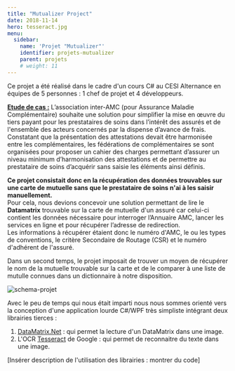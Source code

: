 ```yaml
---
title: "Mutualizer Project"
date: 2018-11-14
hero: tesseract.jpg
menu:
  sidebar:
    name: 'Projet "Mutualizer"'
    identifier: projets-mutualizer
    parent: projets
    # weight: 11
---
```


Ce projet a été réalisé dans le cadre d'un cours C# au CESI Alternance en équipes de 5 personnes : 1 chef de projet et 4 développeurs. 

**<ins>Etude de cas :</ins>** L’association inter-AMC (pour Assurance Maladie Complémentaire) souhaite une solution pour simplifier la mise en œuvre du tiers payant pour les prestataires de soins dans l’intérêt des assurés et de l'ensemble des acteurs concernés par la dispense d’avance de frais. Constatant que la présentation des attestations devait être harmonisée entre les complémentaires, les fédérations de complémentaires se sont organisées pour proposer un cahier des charges permettant d’assurer un niveau minimum d’harmonisation des attestations et de permettre au prestataire de soins d’acquérir sans saisie les éléments ainsi définis.  

**Ce projet consistait donc en la récupération des données trouvables sur une carte de mutuelle sans que le prestataire de soins n'ai à les saisir manuellement.**  
 Pour cela, nous devions concevoir une solution permettant de lire le **Datamatrix** trouvable sur la carte de mutuelle d'un assuré car celui-ci contient les données nécessaire pour interroger l’Annuaire AMC, lancer les services en ligne et pour récupérer l’adresse de redirection.  
Les informations à récupérer étaient donc le numéro d'AMC, le ou les types de conventions, le critère Secondaire de Routage (CSR) et le numéro d'adhérent de l'assuré.

Dans un second temps, le projet imposait de trouver un moyen de récupérer le nom de la mutuelle trouvable sur la carte et de le comparer à une liste de mutulle connues dans un dictionnaire à notre disposition.

![schema-projet](/assets/images/projects/mutualizer.png#center)

Avec le peu de temps qui nous était imparti nous nous sommes orienté vers la conception d'une application lourde C#/WPF très simpliste intégrant deux librairies tierces :
 1. [DataMatrix.Net](http://datamatrixnet.sourceforge.net/) : qui permet la lecture d'un DataMatrix dans une image.
 2. L'OCR [Tesseract](https://opensource.google/projects/tesseract) de Google : qui permet de reconnaitre du texte dans une image. 

[Insérer description de l'utilisation des librairies : montrer du code]